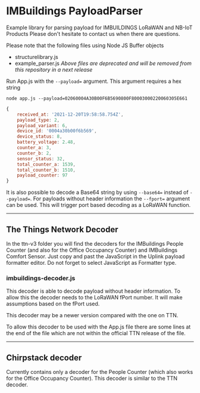 # IMBuildings PayloadParser
Example library for parsing payload for IMBUILDINGS LoRaWAN and NB-IoT Products
Please don't hesitate to contact us when there are questions.

Please note that the following files using Node JS Buffer objects
- structurelibrary.js
- example_parser.js
*Above files are deprecated and will be removed from this repository in a next release*

Run App.js with the `--payload=` argument. This argument requires a hex string

`node app.js --payload=02060004A30B00F6B5690800F80003000220060305E661`

```js
{ 
    received_at: '2021-12-20T19:58:58.754Z',
    payload_type: 2,
    payload_variant: 6,
    device_id: '0004a30b00f6b569',
    device_status: 8,
    battery_voltage: 2.48,
    counter_a: 3,
    counter_b: 2,
    sensor_status: 32,
    total_counter_a: 1539,
    total_counter_b: 1510,
    payload_counter: 97 
}
```

It is also possible to decode a Base64 string by using `--base64=` instead of `--payload=`.
For payloads without header information the `--fport=` argument can be used. This will trigger port based decoding as a LoRaWAN function.

---

## The Things Network Decoder
In the ttn-v3 folder you will find the decoders for the IMBuildings People Counter (and also for the Office Occupancy Counter) and IMBuildings Comfort Sensor.
Just copy and past the JavaScript in the Uplink payload formatter editor. Do not forget to select JavaScript as Formatter type.

### imbuildings-decoder.js
This decoder is able to decode payload without header information.
To allow this the decoder needs to the LoRaWAN fPort number.
It will make assumptions based on the fPort used.

This decoder may be a newer version compared with the one on TTN.

To allow this decoder to be used with the App.js file there are some lines at the end of the file which are not within the official TTN release of the file.

---

## Chirpstack decoder
Currently contains only a decoder for the People Counter (which also works for the Office Occupancy Counter).
This decoder is similar to the TTN decoder.